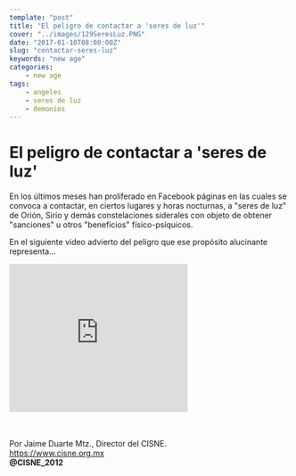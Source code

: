 ```yaml
---
template: "post"
title: "El peligro de contactar a 'seres de luz'"
cover: "../images/129SeresLuz.PNG"
date: "2017-01-10T08:00:00Z"
slug: "contactar-seres-luz"
keywords: "new age"
categories: 
    - new age
tags: 
    - angeles
    - seres de luz
    - demonios
---
```


# El peligro de contactar a 'seres de luz'
En los últimos meses han proliferado en Facebook páginas en las cuales se convoca a contactar, en ciertos lugares y horas nocturnas, a "seres de luz" de Orión, Sirio y demás constelaciones siderales con objeto de obtener "sanciones" u otros "beneficios" físico-psíquicos.

En el siguiente video advierto del peligro que ese propósito alucinante representa...


<iframe width="320" height="266" src="https://www.youtube.com/embed/gnz_kf0Vp3s" title="YouTube video player" frameborder="0" allow="accelerometer; autoplay; clipboard-write; encrypted-media; gyroscope; picture-in-picture" allowfullscreen></iframe>

<br/><br/>
Por Jaime Duarte Mtz., Director del CISNE.  
<https://www.cisne.org.mx>  
**@CISNE_2012**

